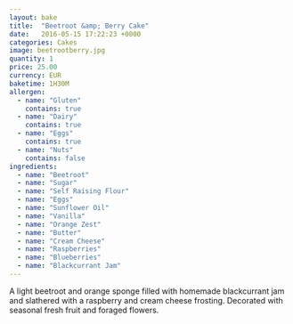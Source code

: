 ```yaml
---
layout: bake
title:  "Beetroot &amp; Berry Cake"
date:   2016-05-15 17:22:23 +0000
categories: Cakes
image: beetrootberry.jpg
quantity: 1
price: 25.00
currency: EUR
baketime: 1H30M
allergen:
  - name: "Gluten"
    contains: true
  - name: "Dairy"
    contains: true
  - name: "Eggs"
    contains: true
  - name: "Nuts"
    contains: false
ingredients:
  - name: "Beetroot"
  - name: "Sugar"
  - name: "Self Raising Flour"
  - name: "Eggs"
  - name: "Sunflower Oil"
  - name: "Vanilla"
  - name: "Orange Zest"
  - name: "Butter"
  - name: "Cream Cheese"
  - name: "Raspberries"
  - name: "Blueberries"
  - name: "Blackcurrant Jam"
---
```

A light beetroot and orange sponge filled with homemade blackcurrant jam and slathered with a raspberry and cream cheese frosting. Decorated with seasonal fresh fruit and foraged flowers.
